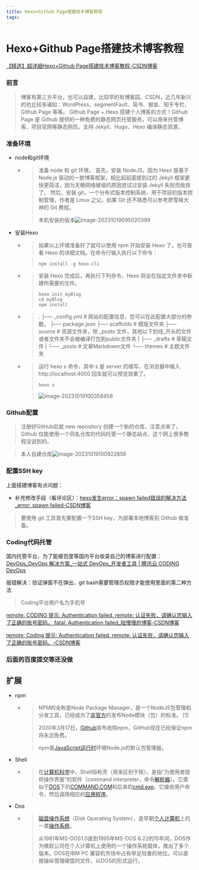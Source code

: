 ```yaml
---
title: Hexo+Github Page搭建技术博客教程
tags:
---
```

# Hexo+Github Page搭建技术博客教程

[【精选】超详细Hexo+Github Page搭建技术博客教程-CSDN博客](https://blog.csdn.net/qq_36580022/article/details/127964463)

### 前言

>博客有第三方平台，也可以自建，比较早的有博客园、CSDN，近几年新兴的也比较多诸如：WordPress、segmentFault、简书、掘金、知乎专栏、Github Page 等等。
> Github Page + Hexo 搭建个人博客的方式！Github Page 是 Github 提供的一种免费的静态网页托管服务，可以用来托管博客、项目官网等静态网页。支持 Jekyll、Hugo、Hexo 编译静态资源，

### 准备环境

- node和git环境

  - >准备 node 和 git 环境，
    >首先，安装 NodeJS，因为 Hexo 是基于 Node.js 驱动的一款博客框架，相比起前面提到过的 Jekyll 框架更快更简洁，因为天朝网络被墙的原因尝试过安装 Jekyll 失败而放弃了。
    >然后，安装 git，一个分布式版本控制系统，用于项目的版本控制管理，作者是 Linux 之父。如果 Git 还不熟悉可以参考廖雪峰大神的 Git 教程。
    >
    >
    >
    >本机安装的版本![image-20231019095020399](C:\Users\lmyfi\AppData\Roaming\Typora\typora-user-images\image-20231019095020399.png)

- 安装Hexo

  - > 如果以上环境准备好了就可以使用 npm 开始安装 Hexo 了。也可查看 Hexo 的详细文档。在命令行输入执行以下命令：
    >
    > ```shell
    > npm install -g hexo-cli

  - >安装 Hexo 完成后，再执行下列命令，Hexo 将会在指定文件夹中新建所需要的文件。
    >
    >```shell
    >hexo init myBlog
    >cd myBlog
    >npm install
    >```

  - >.
    >├── _config.yml # 网站的配置信息，您可以在此配置大部分的参数。 
    >├── package.json
    >├── scaffolds # 模版文件夹
    >├── source  # 资源文件夹，除 _posts 文件，其他以下划线_开头的文件或者文件夹不会被编译打包到public文件夹
    >|   ├── _drafts # 草稿文件
    >|   └── _posts # 文章Markdowm文件 
    >└── themes  # 主题文件夹

  - > 运行 hexo s 命令，其中 s 是 server 的缩写，在浏览器中输入 http://localhost:4000 回车就可以预览效果了。
    >
    > ```shell
    > hexo s
    > ```
    >
    > ![image-20231019100358458](C:\Users\lmyfi\AppData\Roaming\Typora\typora-user-images\image-20231019100358458.png)

### Github配置

> 注册好GitHub后就 new repository 创建一个新的仓库，注意点来了，Github 仅能使用一个同名仓库的代码托管一个静态站点，这个网上很多教程没说到的。

> 本人自建仓库![image-20231019100922856](C:\Users\lmyfi\AppData\Roaming\Typora\typora-user-images\image-20231019100922856.png)



### 配置SSH key

上面搭建博客有点问题：

- 补充修改手段（看评论区）：[hexo发生error：spawn failed错误的解决方法_error: spawn failed-CSDN博客](https://blog.csdn.net/qq_28919533/article/details/124338891)

> 要使用 git 工具首先要配置一下SSH key，为部署本地博客到 Github 做准备。



### Coding代码托管

国内托管平台，为了能被百度等国内平台收录自己的博客进行配置：[DevOps_DevOps 解决方案_一站式 DevOps_开发者工具 | 腾讯云 CODING DevOps](https://coding.net/)

报错解决：验证弹窗不在弹出，git bash需要管理员权限才能使用里面的第二种方法

>Coding平台用户名为手机号

[remote: CODING 提示: Authentication failed. remote: 认证失败，请确认您输入了正确的账号密码。 fatal: Authentication failed_陆慢慢的博客-CSDN博客](https://blog.csdn.net/qq_21017997/article/details/120902716)



[remote: Coding 提示: Authentication failed. remote: 认证失败，请确认您输入了正确的账号密码。-CSDN博客](https://blog.csdn.net/sunnyzyq/article/details/102471360)



### 后面的百度提交等还没做

## 扩展

- npm

  - >NPM的全称是Node Package Manager，是一个NodeJS包管理和分发工具，已经成为了[非官方](https://baike.baidu.com/item/非官方/2664029?fromModule=lemma_inlink)的发布Node模块（包）的标准。 [1]
    >
    >2020年3月17日，[Github](https://baike.baidu.com/item/Github/10145341?fromModule=lemma_inlink)宣布收购npm，GitHub现在已经保证npm将永远免费。
    >
    >npm是[JavaScript](https://baike.baidu.com/item/JavaScript/321142?fromModule=lemma_inlink)[运行时](https://baike.baidu.com/item/运行时/3335184?fromModule=lemma_inlink)环境Node.js的默认包管理器。

- Shell

  - > 在[计算机科学](https://baike.baidu.com/item/计算机科学/9132?fromModule=lemma_inlink)中，Shell俗称壳（用来区别于核），是指“为使用者提供操作界面”的软件（command interpreter，命令[解析器](https://baike.baidu.com/item/解析器/17458345?fromModule=lemma_inlink)）。它类似于[DOS](https://baike.baidu.com/item/DOS/32025?fromModule=lemma_inlink)下的[COMMAND.COM](https://baike.baidu.com/item/COMMAND.COM/8063418?fromModule=lemma_inlink)和后来的[cmd.exe](https://baike.baidu.com/item/cmd.exe/8192925?fromModule=lemma_inlink)。它接收用户命令，然后调用相应的[应用程序](https://baike.baidu.com/item/应用程序/5985445?fromModule=lemma_inlink)。

- Dos

  - >[磁盘操作系统](https://baike.baidu.com/item/磁盘操作系统/3793138?fromModule=lemma_inlink)（Disk Operating System），是早期[个人计算机](https://baike.baidu.com/item/个人计算机/3731770?fromModule=lemma_inlink)上的一类[操作系统](https://baike.baidu.com/item/操作系统/192?fromModule=lemma_inlink)。
    >
    >从1981年MS-DOS1.0直到1995年MS-DOS 6.22的15年间，DOS作为微软公司在个人计算机上使用的一个操作系统载体，推出了多个版本。DOS在IBM PC 兼容机市场中占有举足轻重的地位。可以直接操纵管理硬盘的文件，以DOS的形式运行。

    